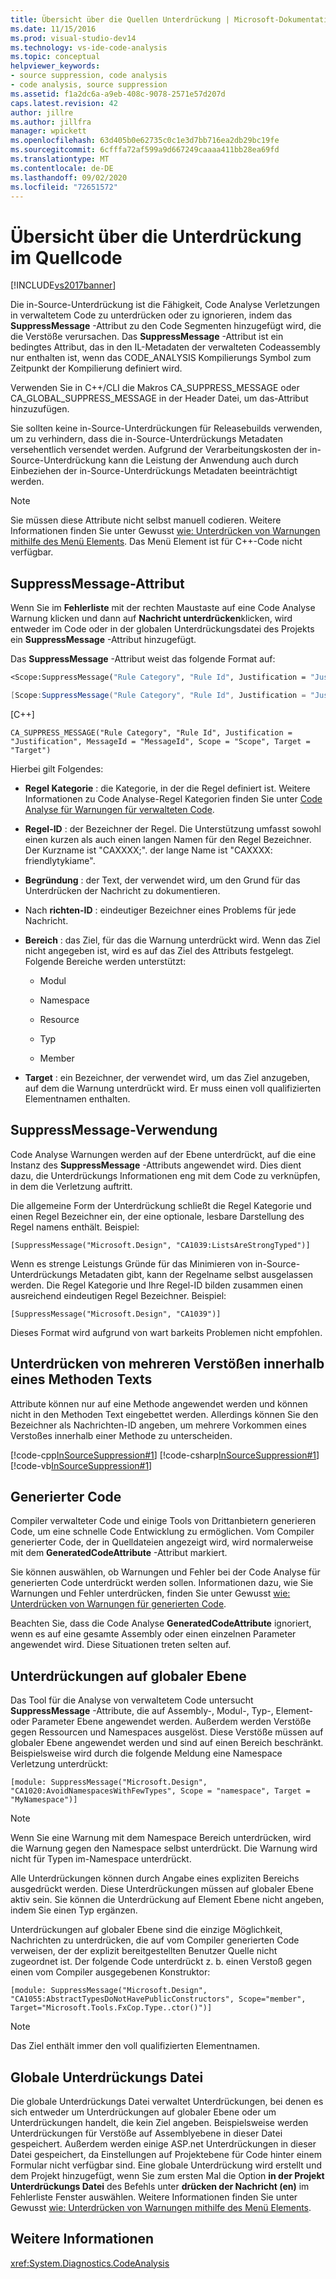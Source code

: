 ```yaml
---
title: Übersicht über die Quellen Unterdrückung | Microsoft-Dokumentation
ms.date: 11/15/2016
ms.prod: visual-studio-dev14
ms.technology: vs-ide-code-analysis
ms.topic: conceptual
helpviewer_keywords:
- source suppression, code analysis
- code analysis, source suppression
ms.assetid: f1a2dc6a-a9eb-408c-9078-2571e57d207d
caps.latest.revision: 42
author: jillre
ms.author: jillfra
manager: wpickett
ms.openlocfilehash: 63d405b0e62735c0c1e3d7bb716ea2db29bc19fe
ms.sourcegitcommit: 6cfffa72af599a9d667249caaaa411bb28ea69fd
ms.translationtype: MT
ms.contentlocale: de-DE
ms.lasthandoff: 09/02/2020
ms.locfileid: "72651572"
---
```

# <a name="in-source-suppression-overview"></a>Übersicht über die Unterdrückung im Quellcode
[!INCLUDE[vs2017banner](../includes/vs2017banner.md)]

Die in-Source-Unterdrückung ist die Fähigkeit, Code Analyse Verletzungen in verwaltetem Code zu unterdrücken oder zu ignorieren, indem das **SuppressMessage** -Attribut zu den Code Segmenten hinzugefügt wird, die die Verstöße verursachen. Das **SuppressMessage** -Attribut ist ein bedingtes Attribut, das in den IL-Metadaten der verwalteten Codeassembly nur enthalten ist, wenn das CODE_ANALYSIS Kompilierungs Symbol zum Zeitpunkt der Kompilierung definiert wird.

 Verwenden Sie in C++/CLI die Makros CA_SUPPRESS_MESSAGE oder CA_GLOBAL_SUPPRESS_MESSAGE in der Header Datei, um das-Attribut hinzuzufügen.

 Sie sollten keine in-Source-Unterdrückungen für Releasebuilds verwenden, um zu verhindern, dass die in-Source-Unterdrückungs Metadaten versehentlich versendet werden. Aufgrund der Verarbeitungskosten der in-Source-Unterdrückung kann die Leistung der Anwendung auch durch Einbeziehen der in-Source-Unterdrückungs Metadaten beeinträchtigt werden.

> [!NOTE]
> Sie müssen diese Attribute nicht selbst manuell codieren. Weitere Informationen finden Sie unter Gewusst [wie: Unterdrücken von Warnungen mithilfe des Menü Elements](../code-quality/how-to-suppress-warnings-by-using-the-menu-item.md). Das Menü Element ist für C++-Code nicht verfügbar.

## <a name="suppressmessage-attribute"></a>SuppressMessage-Attribut
 Wenn Sie im **Fehlerliste** mit der rechten Maustaste auf eine Code Analyse Warnung klicken und dann auf **Nachricht unterdrücken**klicken, wird entweder im Code oder in der globalen Unterdrückungsdatei des Projekts ein **SuppressMessage** -Attribut hinzugefügt.

 Das **SuppressMessage** -Attribut weist das folgende Format auf:

```vb
<Scope:SuppressMessage("Rule Category", "Rule Id", Justification = "Justification", MessageId = "MessageId", Scope = "Scope", Target = "Target")>
```

```csharp
[Scope:SuppressMessage("Rule Category", "Rule Id", Justification = "Justification", MessageId = "MessageId", Scope = "Scope", Target = "Target")]

```

 [C++]

```
CA_SUPPRESS_MESSAGE("Rule Category", "Rule Id", Justification = "Justification", MessageId = "MessageId", Scope = "Scope", Target = "Target")

```

 Hierbei gilt Folgendes:

- **Regel Kategorie** : die Kategorie, in der die Regel definiert ist. Weitere Informationen zu Code Analyse-Regel Kategorien finden Sie unter [Code Analyse für Warnungen für verwalteten Code](../code-quality/code-analysis-for-managed-code-warnings.md).

- **Regel-ID** : der Bezeichner der Regel. Die Unterstützung umfasst sowohl einen kurzen als auch einen langen Namen für den Regel Bezeichner. Der Kurzname ist "CAXXXX;". der lange Name ist "CAXXXX: friendlytykiame".

- **Begründung** : der Text, der verwendet wird, um den Grund für das Unterdrücken der Nachricht zu dokumentieren.

- Nach **richten-ID** : eindeutiger Bezeichner eines Problems für jede Nachricht.

- **Bereich** : das Ziel, für das die Warnung unterdrückt wird. Wenn das Ziel nicht angegeben ist, wird es auf das Ziel des Attributs festgelegt. Folgende Bereiche werden unterstützt:

  - Modul

  - Namespace

  - Resource

  - Typ

  - Member

- **Target** : ein Bezeichner, der verwendet wird, um das Ziel anzugeben, auf dem die Warnung unterdrückt wird. Er muss einen voll qualifizierten Elementnamen enthalten.

## <a name="suppressmessage-usage"></a>SuppressMessage-Verwendung
 Code Analyse Warnungen werden auf der Ebene unterdrückt, auf die eine Instanz des **SuppressMessage** -Attributs angewendet wird. Dies dient dazu, die Unterdrückungs Informationen eng mit dem Code zu verknüpfen, in dem die Verletzung auftritt.

 Die allgemeine Form der Unterdrückung schließt die Regel Kategorie und einen Regel Bezeichner ein, der eine optionale, lesbare Darstellung des Regel namens enthält. Beispiel:

 `[SuppressMessage("Microsoft.Design", "CA1039:ListsAreStrongTyped")]`

 Wenn es strenge Leistungs Gründe für das Minimieren von in-Source-Unterdrückungs Metadaten gibt, kann der Regelname selbst ausgelassen werden. Die Regel Kategorie und Ihre Regel-ID bilden zusammen einen ausreichend eindeutigen Regel Bezeichner. Beispiel:

 `[SuppressMessage("Microsoft.Design", "CA1039")]`

 Dieses Format wird aufgrund von wart barkeits Problemen nicht empfohlen.

## <a name="suppressing-multiple-violations-within-a-method-body"></a>Unterdrücken von mehreren Verstößen innerhalb eines Methoden Texts
 Attribute können nur auf eine Methode angewendet werden und können nicht in den Methoden Text eingebettet werden. Allerdings können Sie den Bezeichner als Nachrichten-ID angeben, um mehrere Vorkommen eines Verstoßes innerhalb einer Methode zu unterscheiden.

 [!code-cpp[InSourceSuppression#1](../snippets/cpp/VS_Snippets_CodeAnalysis/InSourceSuppression/cpp/insourcesuppression.cpp#1)]
 [!code-csharp[InSourceSuppression#1](../snippets/csharp/VS_Snippets_CodeAnalysis/InSourceSuppression/cs/InSourceSuppression.cs#1)]
 [!code-vb[InSourceSuppression#1](../snippets/visualbasic/VS_Snippets_CodeAnalysis/InSourceSuppression/vb/InSourceSuppression.vb#1)]

## <a name="generated-code"></a>Generierter Code
 Compiler verwalteter Code und einige Tools von Drittanbietern generieren Code, um eine schnelle Code Entwicklung zu ermöglichen. Vom Compiler generierter Code, der in Quelldateien angezeigt wird, wird normalerweise mit dem **GeneratedCodeAttribute** -Attribut markiert.

 Sie können auswählen, ob Warnungen und Fehler bei der Code Analyse für generierten Code unterdrückt werden sollen. Informationen dazu, wie Sie Warnungen und Fehler unterdrücken, finden Sie unter Gewusst [wie: Unterdrücken von Warnungen für generierten Code](../code-quality/how-to-suppress-code-analysis-warnings-for-generated-code.md).

 Beachten Sie, dass die Code Analyse **GeneratedCodeAttribute** ignoriert, wenn es auf eine gesamte Assembly oder einen einzelnen Parameter angewendet wird. Diese Situationen treten selten auf.

## <a name="global-level-suppressions"></a>Unterdrückungen auf globaler Ebene
 Das Tool für die Analyse von verwaltetem Code untersucht **SuppressMessage** -Attribute, die auf Assembly-, Modul-, Typ-, Element-oder Parameter Ebene angewendet werden. Außerdem werden Verstöße gegen Ressourcen und Namespaces ausgelöst. Diese Verstöße müssen auf globaler Ebene angewendet werden und sind auf einen Bereich beschränkt. Beispielsweise wird durch die folgende Meldung eine Namespace Verletzung unterdrückt:

 `[module: SuppressMessage("Microsoft.Design", "CA1020:AvoidNamespacesWithFewTypes", Scope = "namespace", Target = "MyNamespace")]`

> [!NOTE]
> Wenn Sie eine Warnung mit dem Namespace Bereich unterdrücken, wird die Warnung gegen den Namespace selbst unterdrückt. Die Warnung wird nicht für Typen im-Namespace unterdrückt.

 Alle Unterdrückungen können durch Angabe eines expliziten Bereichs ausgedrückt werden. Diese Unterdrückungen müssen auf globaler Ebene aktiv sein. Sie können die Unterdrückung auf Element Ebene nicht angeben, indem Sie einen Typ ergänzen.

 Unterdrückungen auf globaler Ebene sind die einzige Möglichkeit, Nachrichten zu unterdrücken, die auf vom Compiler generierten Code verweisen, der der explizit bereitgestellten Benutzer Quelle nicht zugeordnet ist. Der folgende Code unterdrückt z. b. einen Verstoß gegen einen vom Compiler ausgegebenen Konstruktor:

 `[module: SuppressMessage("Microsoft.Design", "CA1055:AbstractTypesDoNotHavePublicConstructors", Scope="member", Target="Microsoft.Tools.FxCop.Type..ctor()")]`

> [!NOTE]
> Das Ziel enthält immer den voll qualifizierten Elementnamen.

## <a name="global-suppression-file"></a>Globale Unterdrückungs Datei
 Die globale Unterdrückungs Datei verwaltet Unterdrückungen, bei denen es sich entweder um Unterdrückungen auf globaler Ebene oder um Unterdrückungen handelt, die kein Ziel angeben. Beispielsweise werden Unterdrückungen für Verstöße auf Assemblyebene in dieser Datei gespeichert. Außerdem werden einige ASP.net Unterdrückungen in dieser Datei gespeichert, da Einstellungen auf Projektebene für Code hinter einem Formular nicht verfügbar sind. Eine globale Unterdrückung wird erstellt und dem Projekt hinzugefügt, wenn Sie zum ersten Mal die Option **in der Projekt Unterdrückungs Datei** des Befehls unter **drücken der Nachricht (en)** im Fehlerliste Fenster auswählen. Weitere Informationen finden Sie unter Gewusst [wie: Unterdrücken von Warnungen mithilfe des Menü Elements](../code-quality/how-to-suppress-warnings-by-using-the-menu-item.md).

## <a name="see-also"></a>Weitere Informationen
 <xref:System.Diagnostics.CodeAnalysis>
